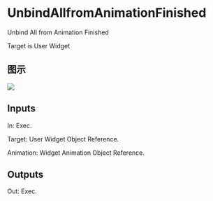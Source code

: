 # UnbindAllfromAnimationFinished

Unbind All from Animation Finished

Target is User Widget

## 图示

![]($-20221218-17510426.png)

## Inputs

In: Exec.

Target: User Widget Object Reference.

Animation: Widget Animation Object Reference.  

## Outputs

Out: Exec.

